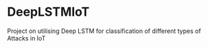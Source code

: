 # DeepLSTMIoT
Project on utilising Deep LSTM for classification of different types of Attacks in IoT
